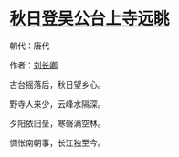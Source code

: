 # [秋日登吴公台上寺远眺](http://so.gushiwen.org/view_6684.aspx)

朝代：唐代

作者：[刘长卿](http://so.gushiwen.org/author_104.aspx)

古台摇落后，秋日望乡心。

野寺人来少，云峰水隔深。

夕阳依旧垒，寒磬满空林。

惆怅南朝事，长江独至今。


